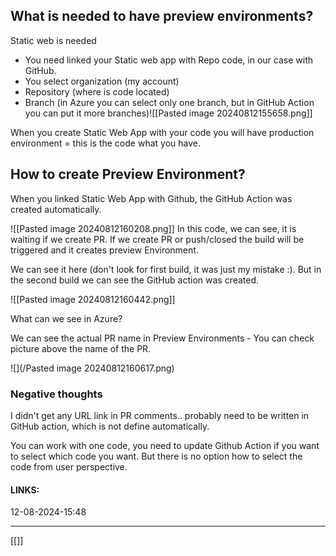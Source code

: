 ## What is needed to have preview environments?

Static web is needed
 - You need linked your Static web app with Repo code, in our case with GitHub.
 - You select organization (my account)
 - Repository (where is code located)
 - Branch (in Azure you can select only one branch, but in GitHub Action you can put it more branches)![[Pasted image 20240812155658.png]]

When you create Static Web App with your code you will have production environment = this is the code what you have.

## How to create Preview Environment?

When you linked Static Web App with Github, the GitHub Action was created automatically.

![[Pasted image 20240812160208.png]]
In this code, we can see, it is waiting if we create PR. If we create PR or push/closed the build will be triggered and it creates preview Environment.

We can see it here (don't look for first build, it was just my mistake :). But in the second build we can see the GitHub action was created.

![[Pasted image 20240812160442.png]]

What can we see in Azure?

We can see the actual PR name in Preview Environments  - You can check picture above the name of the PR.

![](/Pasted image 20240812160617.png)

### Negative thoughts 

I didn't get any URL link in PR comments.. probably need to be written in GitHub action, which is not define automatically.

You can work with one code, you need to update Github Action if you want to select which code you want. But there is no option how to select the code from user perspective.




#### LINKS:




12-08-2024-15:48

---

[[]]